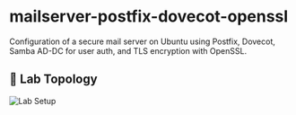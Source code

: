 # mailserver-postfix-dovecot-openssl
Configuration of a secure mail server on Ubuntu using Postfix, Dovecot, Samba AD-DC for user auth, and TLS encryption with OpenSSL.

## 🧪 Lab Topology
![Lab Setup](images/srv-mail1.drawio)
